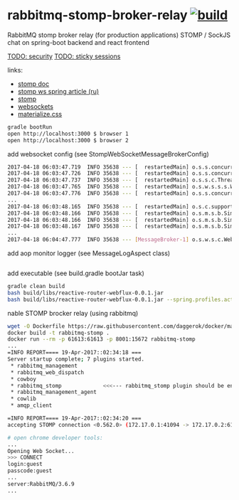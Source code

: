 rabbitmq-stomp-broker-relay [![build](https://travis-ci.org/daggerok/reactive-spring.svg?branch=rabbitmq-stomp-broker-relay)](https://travis-ci.org/daggerok/reactive-spring)
===========================

RabbitMQ stomp broker relay (for production applications)
STOMP / SockJS chat on spring-boot backend and react frontend

[TODO: security](https://github.com/rstoyanchev/spring-websocket-portfolio/blob/master/src/main/java/org/springframework/samples/portfolio/config/WebSecurityConfig.java)
[TODO: sticky sessions](https://github.com/rstoyanchev/spring-websocket-portfolio/blob/master/src/main/java/org/springframework/samples/portfolio/config/WebSecurityConfig.java)

links:
- [stomp doc](http://jmesnil.net/stomp-websocket/doc/)
- [stomp ws spring article (ru)](https://habrahabr.ru/post/187822/)
- [stomp](https://www.youtube.com/watch?v=mmIza3L64Ic)
- [websockets](https://www.youtube.com/watch?v=nxakp15CACY)
- [materialize.css](http://materializecss.com/)

```bash
gradle bootRun
open http://localhost:3000 $ browser 1
open http://localhost:3000 $ browser 2
```

add websocket config (see StompWebSocketMessageBrokerConfig)

```bash
2017-04-18 06:03:47.719  INFO 35638 --- [  restartedMain] o.s.s.concurrent.ThreadPoolTaskExecutor  : Initializing ExecutorService  'clientInboundChannelExecutor'
2017-04-18 06:03:47.726  INFO 35638 --- [  restartedMain] o.s.s.concurrent.ThreadPoolTaskExecutor  : Initializing ExecutorService  'clientOutboundChannelExecutor'
2017-04-18 06:03:47.737  INFO 35638 --- [  restartedMain] o.s.s.c.ThreadPoolTaskScheduler          : Initializing ExecutorService  'messageBrokerTaskScheduler'
2017-04-18 06:03:47.765  INFO 35638 --- [  restartedMain] o.s.w.s.s.s.WebSocketHandlerMapping      : Mapped URL path [/chat-endpoint/**] onto handler of type [class org.springframework.web.socket.sockjs.support.SockJsHttpRequestHandler]
2017-04-18 06:03:47.776  INFO 35638 --- [  restartedMain] o.s.s.concurrent.ThreadPoolTaskExecutor  : Initializing ExecutorService  'brokerChannelExecutor'
...
2017-04-18 06:03:48.165  INFO 35638 --- [  restartedMain] o.s.c.support.DefaultLifecycleProcessor  : Starting beans in phase 2147483647
2017-04-18 06:03:48.166  INFO 35638 --- [  restartedMain] o.s.m.s.b.SimpleBrokerMessageHandler     : Starting...
2017-04-18 06:03:48.166  INFO 35638 --- [  restartedMain] o.s.m.s.b.SimpleBrokerMessageHandler     : BrokerAvailabilityEvent[available=true, SimpleBrokerMessageHandler [DefaultSubscriptionRegistry[cache[0 destination(s)], registry[0 sessions]]]]
2017-04-18 06:03:48.167  INFO 35638 --- [  restartedMain] o.s.m.s.b.SimpleBrokerMessageHandler     : Started.
...
2017-04-18 06:04:47.777  INFO 35638 --- [MessageBroker-1] o.s.w.s.c.WebSocketMessageBrokerStats    : WebSocketSession[0 current WS(0)-HttpStream(0)-HttpPoll(0), 0 total, 0 closed abnormally (0 connect failure, 0 send limit, 0 transport error)], stompSubProtocol[processed CONNECT(0)-CONNECTED(0)-DISCONNECT(0)], stompBrokerRelay[null], inboundChannel[pool size = 0, active threads = 0, queued tasks = 0, completed tasks = 0], outboundChannelpool size = 0, active threads = 0, queued tasks = 0, completed tasks = 0], sockJsScheduler[pool size = 1, active threads = 1, queued tasks = 0, completed tasks = 0]
```

add aop monitor logger (see MessageLogAspect class)

```bash
```

add executable (see build.gradle bootJar task)

```bash
gradle clean build
bash build/libs/reactive-router-webflux-0.0.1.jar 
bash build/libs/reactive-router-webflux-0.0.1.jar --spring.profiles.active=dev 
```

nable STOMP brocker relay (using rabbitmq)

```bash
wget -O Dockerfile https://raw.githubusercontent.com/daggerok/docker/master/rabbitmq/Dockerfile-stomp
docker build -t rabbitmq-stomp .
docker run --rm -p 61613:61613 -p 8001:15672 rabbitmq-stomp
...
=INFO REPORT==== 19-Apr-2017::02:34:18 ===
Server startup complete; 7 plugins started.
 * rabbitmq_management
 * rabbitmq_web_dispatch
 * cowboy
 * rabbitmq_stomp             <<<--- rabbitmq_stomp plugin should be enabled!
 * rabbitmq_management_agent
 * cowlib
 * amqp_client

=INFO REPORT==== 19-Apr-2017::02:34:20 ===
accepting STOMP connection <0.562.0> (172.17.0.1:41094 -> 172.17.0.2:61613)

# open chrome developer tools:
...
Opening Web Socket...
>>> CONNECT
login:guest
passcode:guest
...
server:RabbitMQ/3.6.9
...
```

